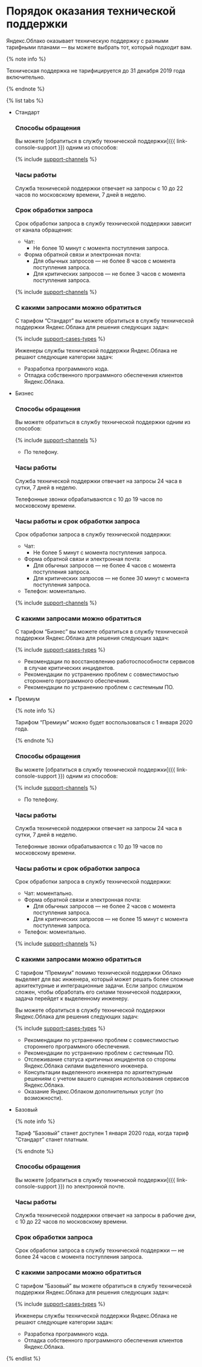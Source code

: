 # Порядок оказания технической поддержки

Яндекс.Облако оказывает техническую поддержку с разными тарифными планами — вы можете выбрать тот, который подходит вам.

{% note info %}

Техническая поддержка не тарифицируется до 31 декабря 2019 года включительно.

{% endnote %}

{% list tabs %}

- Стандарт


  ### Способы обращения

  Вы можете [обратиться в службу технической поддержки]({{ link-console-support }}) одним из способов:

  {% include [support-channels](../_includes/support/channels.md) %}


  ### Часы работы

  Служба технической поддержки отвечает на запросы с 10 до 22 часов по московскому времени, 7 дней в неделю.

  ### Срок обработки запроса

  Срок обработки запроса в службу технической поддержки зависит от канала обращения:

  - Чат:
      * Не более 10 минут с момента поступления запроса.
  - Форма обратной связи и электронная почта:
      * Для обычных запросов — не более 8 часов с момента поступления запроса.
      * Для критических запросов — не более 3 часов с момента поступления запроса.

  {% include [support-channels](../_includes/support/critical.md) %}


  ### С какими запросами можно обратиться

  С тарифом <q>Стандарт</q> вы  можете обратиться в службу технической поддержки Яндекс.Облака для решения следующих задач:

  {% include [support-cases-types](../_includes/support/cases-types.md) %}

  Инженеры службы технической поддержки Яндекс.Облака не решают следующие категории задач:

  * Разработка программного кода.
  * Отладка собственного программного обеспечения клиентов Яндекс.Облака.


- Бизнес


  ### Способы обращения

  Вы можете обратиться в службу технической поддержки одним из способов:

  {% include [support-channels](../_includes/support/channels.md) %}
  * По телефону.


  ### Часы работы

  Служба технической поддержки отвечает на запросы 24 часа в сутки, 7 дней в неделю.

  Телефонные звонки обрабатываются с 10 до 19 часов по московскому времени.


  ### Часы работы и срок обработки запроса

  Срок обработки запроса в службу технической поддержки:

  - Чат:
      * Не более 5 минут с момента поступления запроса.
  - Форма обратной связи и электронная почта:
      * Для обычных запросов — не более 4 часов с момента поступления запроса.
      * Для критических запросов — не более 30 минут с момента поступления запроса.
  - Телефон: моментально.

  {% include [support-channels](../_includes/support/critical.md) %}


  ### С какими запросами можно обратиться

  С тарифом <q>Бизнес</q> вы можете обратиться в службу технической поддержки Яндекс.Облака для решения следующих задач:

  {% include [support-cases-types](../_includes/support/cases-types.md) %}
  * Рекомендации по восстановлению работоспособности сервисов в случае критических инцидентов.
  * Рекомендации по устранению проблем с совместимостью стороннего программного обеспечения.
  * Рекомендации по устранению проблем с системным ПО.


- Премиум

  {% note info %}

  Тарифом <q>Премиум</q> можно будет воспользоваться с 1 января 2020 года.

  {% endnote %}

  ### Способы обращения

  Вы можете [обратиться в службу технической поддержки]({{ link-console-support }}) одним из способов:

  {% include [support-channels](../_includes/support/channels.md) %}
  * По телефону.


  ### Часы работы

  Служба технической поддержки отвечает на запросы 24 часа в сутки, 7 дней в неделю.

  Телефонные звонки обрабатываются с 10 до 19 часов по московскому времени.


  ### Часы работы и срок обработки запроса

  Срок обработки запроса в службу технической поддержки:

  - Чат: моментально.
  - Форма обратной связи и электронная почта:
      * Для обычных запросов — не более 2 часов с момента поступления запроса.
      * Для критических запросов — не более 15 минут с момента поступления запроса.
  - Телефон: моментально.

  {% include [support-channels](../_includes/support/critical.md) %}


  ### С какими запросами можно обратиться

  С тарифом <q>Премиум</q> помимо технической поддержки Облако выделяет для вас инженера, который может решать более сложные архитектурные и интеграционные задачи. Если запрос слишком сложен, чтобы обработать его силами технической поддержки, задача перейдет к выделенному инженеру.

  Вы можете обратиться в службу технической поддержки Яндекс.Облака для решения следующих задач:

  {% include [support-cases-types](../_includes/support/cases-types.md) %}
  * Рекомендации по устранению проблем с совместимостью стороннего программного обеспечения.
  * Рекомендации по устранению проблем с системным ПО.
  * Отслеживание статуса критичных инцидентов со стороны Яндекс.Облака силами выделенного инженера.
  * Консультации выделенного инженера по архитектурным решениям с учетом вашего сценария использования сервисов Яндекс.Облака.
  * Оказание Яндекс.Облаком дополнительных услуг (по возможности).


- Базовый

  {% note info %}

  Тариф <q>Базовый</q> станет доступен 1 января 2020 года, когда тариф <q>Стандарт</q> станет платным.

  {% endnote %}

  ### Способы обращения

  Вы можете [обратиться в службу технической поддержки]({{ link-console-support }}) по электронной почте.


  ### Часы работы

  Служба технической поддержки отвечает на запросы в рабочие дни, с 10 до 22 часов по московскому времени.

  ### Срок обработки запроса

  Срок обработки запроса в службу технической поддержки — не более 24 часов с момента поступления запроса.


  ### С какими запросами можно обратиться

  С тарифом <q>Базовый</q> вы  можете обратиться в службу технической поддержки Яндекс.Облака для решения следующих задач:

  {% include [support-cases-types](../_includes/support/cases-types.md) %}

  Инженеры службы технической поддержки Яндекс.Облака не решают следующие категории задач:

  * Разработка программного кода.
  * Отладка собственного программного обеспечения клиентов Яндекс.Облака.

{% endlist %}
